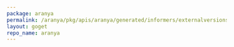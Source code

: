 ```yaml
---
package: aranya
permalink: /aranya/pkg/apis/aranya/generated/informers/externalversions/aranya
layout: goget
repo_name: aranya
---
```

